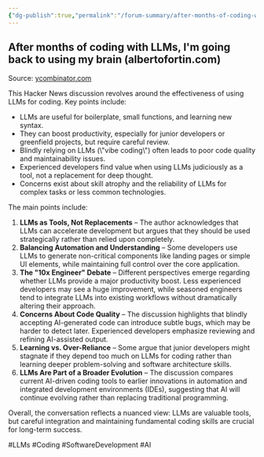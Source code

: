```yaml
---
{"dg-publish":true,"permalink":"/forum-summary/after-months-of-coding-with-ll-ms-i-m-going-back-to-using-my-brain-albertofortin-com/","title":"After months of coding with LLMs, I'm going back to using my brain (albertofortin.com)","tags":["article","summary"],"created":"2025-05-17T06:41:11.545+07:00","updated":"2025-08-07T06:03:07.453+07:00"}
---
```



## After months of coding with LLMs, I'm going back to using my brain (albertofortin.com)  

Source: [ycombinator.com](https://news.ycombinator.com/item?id=44003700)  

This Hacker News discussion revolves around the effectiveness of using LLMs for coding. Key points include:

* LLMs are useful for boilerplate, small functions, and learning new syntax.
* They can boost productivity, especially for junior developers or greenfield projects, but require careful review.
* Blindly relying on LLMs (\\"vibe coding\\") often leads to poor code quality and maintainability issues.
* Experienced developers find value when using LLMs judiciously as a tool, not a replacement for deep thought.
* Concerns exist about skill atrophy and the reliability of LLMs for complex tasks or less common technologies.

The main points include:

1. **LLMs as Tools, Not Replacements** – The author acknowledges that LLMs can accelerate development but argues that they should be used strategically rather than relied upon completely.
2. **Balancing Automation and Understanding** – Some developers use LLMs to generate non-critical components like landing pages or simple UI elements, while maintaining full control over the core application.
3. **The "10x Engineer" Debate** – Different perspectives emerge regarding whether LLMs provide a major productivity boost. Less experienced developers may see a huge improvement, while seasoned engineers tend to integrate LLMs into existing workflows without dramatically altering their approach.
4. **Concerns About Code Quality** – The discussion highlights that blindly accepting AI-generated code can introduce subtle bugs, which may be harder to detect later. Experienced developers emphasize reviewing and refining AI-assisted output.
5. **Learning vs. Over-Reliance** – Some argue that junior developers might stagnate if they depend too much on LLMs for coding rather than learning deeper problem-solving and software architecture skills.
6. **LLMs Are Part of a Broader Evolution** – The discussion compares current AI-driven coding tools to earlier innovations in automation and integrated development environments (IDEs), suggesting that AI will continue evolving rather than replacing traditional programming.

Overall, the conversation reflects a nuanced view: LLMs are valuable tools, but careful integration and maintaining fundamental coding skills are crucial for long-term success.

#LLMs #Coding #SoftwareDevelopment #AI  
